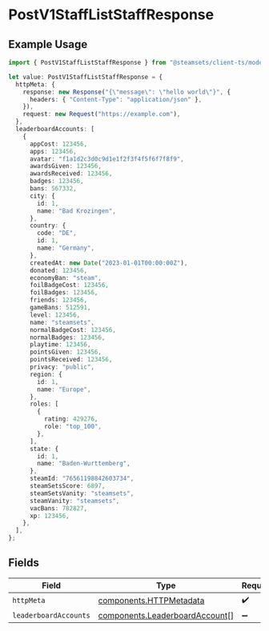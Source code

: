 # PostV1StaffListStaffResponse

## Example Usage

```typescript
import { PostV1StaffListStaffResponse } from "@steamsets/client-ts/models/operations";

let value: PostV1StaffListStaffResponse = {
  httpMeta: {
    response: new Response("{\"message\": \"hello world\"}", {
      headers: { "Content-Type": "application/json" },
    }),
    request: new Request("https://example.com"),
  },
  leaderboardAccounts: [
    {
      appCost: 123456,
      apps: 123456,
      avatar: "f1a1d2c3d0c9d1e1f2f3f4f5f6f7f8f9",
      awardsGiven: 123456,
      awardsReceived: 123456,
      badges: 123456,
      bans: 567332,
      city: {
        id: 1,
        name: "Bad Krozingen",
      },
      country: {
        code: "DE",
        id: 1,
        name: "Germany",
      },
      createdAt: new Date("2023-01-01T00:00:00Z"),
      donated: 123456,
      economyBan: "steam",
      foilBadgeCost: 123456,
      foilBadges: 123456,
      friends: 123456,
      gameBans: 512591,
      level: 123456,
      name: "steamsets",
      normalBadgeCost: 123456,
      normalBadges: 123456,
      playtime: 123456,
      pointsGiven: 123456,
      pointsReceived: 123456,
      privacy: "public",
      region: {
        id: 1,
        name: "Europe",
      },
      roles: [
        {
          rating: 429276,
          role: "top_100",
        },
      ],
      state: {
        id: 1,
        name: "Baden-Wurttemberg",
      },
      steamId: "76561198842603734",
      steamSetsScore: 6897,
      steamSetsVanity: "steamsets",
      steamVanity: "steamsets",
      vacBans: 782827,
      xp: 123456,
    },
  ],
};
```

## Fields

| Field                                                                            | Type                                                                             | Required                                                                         | Description                                                                      |
| -------------------------------------------------------------------------------- | -------------------------------------------------------------------------------- | -------------------------------------------------------------------------------- | -------------------------------------------------------------------------------- |
| `httpMeta`                                                                       | [components.HTTPMetadata](../../models/components/httpmetadata.md)               | :heavy_check_mark:                                                               | N/A                                                                              |
| `leaderboardAccounts`                                                            | [components.LeaderboardAccount](../../models/components/leaderboardaccount.md)[] | :heavy_minus_sign:                                                               | OK                                                                               |